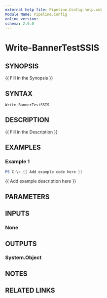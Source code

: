 ```yaml
---
external help file: Pipeline.Config-help.xml
Module Name: Pipeline.Config
online version:
schema: 2.0.0
---
```


# Write-BannerTestSSIS

## SYNOPSIS
{{ Fill in the Synopsis }}

## SYNTAX

```
Write-BannerTestSSIS
```

## DESCRIPTION
{{ Fill in the Description }}

## EXAMPLES

### Example 1
```powershell
PS C:\> {{ Add example code here }}
```

{{ Add example description here }}

## PARAMETERS

## INPUTS

### None
## OUTPUTS

### System.Object
## NOTES

## RELATED LINKS
